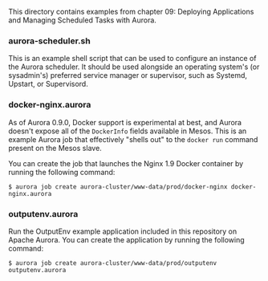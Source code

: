 This directory contains examples from chapter 09: Deploying Applications and
Managing Scheduled Tasks with Aurora.

### aurora-scheduler.sh
This is an example shell script that can be used to configure an instance of
the Aurora scheduler. It should be used alongside an operating system's
(or sysadmin's) preferred service manager or supervisor, such as Systemd,
Upstart, or Supervisord.

### docker-nginx.aurora
As of Aurora 0.9.0, Docker support is experimental at best, and Aurora doesn't
expose all of the `DockerInfo` fields available in Mesos. This is an example
Aurora job that effectively "shells out" to the `docker run` command present
on the Mesos slave.

You can create the job that launches the Nginx 1.9 Docker container by running
the following command:

    $ aurora job create aurora-cluster/www-data/prod/docker-nginx docker-nginx.aurora

### outputenv.aurora
Run the OutputEnv example application included in this repository on Apache
Aurora. You can create the application by running the following command:

    $ aurora job create aurora-cluster/www-data/prod/outputenv outputenv.aurora

